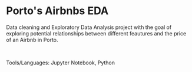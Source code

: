 # Porto's Airbnbs EDA 
Data cleaning and Exploratory Data Analysis project with the goal of exploring potential relationships between different feautures and the price of an Airbnb in Porto.

<br />

Tools/Languages: Jupyter Notebook, Python
